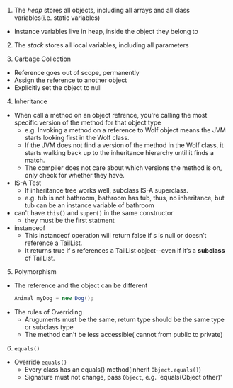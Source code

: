 1. The _heap_ stores all objects, including all arrays and all class variables(i.e. static variables)
  - Instance variables live in heap, inside the object they belong to

2. The _stack_ stores all local variables, including all parameters

3. Garbage Collection
  - Reference goes out of scope, permanently
  - Assign the reference to another object
  - Explicitly set the object to null

4. Inheritance
  - When call a method on an object refrence, you're calling the most specific version of the method for that object type
    * e.g. Invoking a method on a reference to Wolf object means the JVM starts looking first in the Wolf class. 
    * If the JVM does not find a version of the method in the Wolf class, it starts walking back up to the inheritance hierarchy until it finds a match.
    * The compiler does not care about which versions the method is on, only check for whether they have.
  - IS-A Test
    * If inheritance tree works well, subclass IS-A superclass.
    * e.g. tub is not bathroom, bathroom has tub, thus, no inheritance, but tub can be an instance variable of bathroom
  - can't have `this()` and `super()` in the same constructor
    * they must be the first statment
  - instanceof
    * This instanceof operation will return false if s is null or doesn’t reference a TailList.  
    * It returns true if s references a TailList object--even if it’s a __subclass__ of TailList.

5. Polymorphism
  - The reference and the object can be different
    ```java
    Animal myDog = new Dog();
    ```
  - The rules of Overriding
    * Aruguments must be the same, return type should be the same type or subclass type
    * The method can't be less accessible( cannot from public to private)
    
6. `equals()`
  - Override `equals()`
    * Every class has an equals() method(inherit `Object.equals()`)
    * Signature must not change, pass `Object`, e.g. `equals(Object other)'
